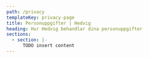 ```yaml
---
path: /privacy
templateKey: privacy-page
title: Personuppgifter | Hedvig
heading: Hur Hedvig behandlar dina personuppgifter
sections:
  - section: |-
      TODO insert content
---
```

